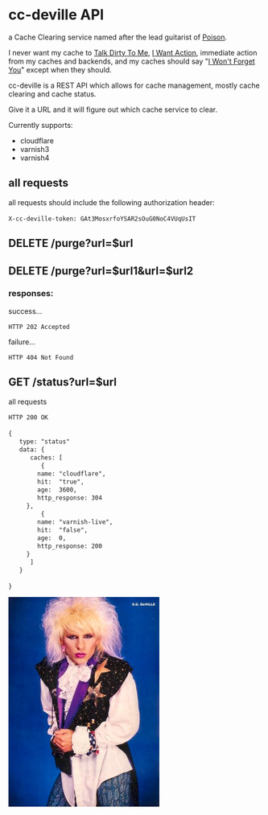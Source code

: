 
# cc-deville API

a Cache Clearing service named after the lead guitarist of [Poison](https://en.wikipedia.org/wiki/Poison_%28American_band%29).

I never want my cache to [Talk Dirty To Me](https://www.quora.com/What-does-dirty-mean-in-the-context-of-caching), [I Want Action](), immediate action from my caches and backends, and my caches should say "[I Won't Forget You]()" except when they should.

cc-deville is a REST API which allows for cache management, mostly cache clearing and cache status.

Give it a URL and it will figure out which cache service to clear.

Currently supports:

 * cloudflare
 * varnish3
 * varnish4

## all requests

all requests should include the following authorization header:

`X-cc-deville-token: GAt3MosxrfoYSAR2sOuG0NoC4VUqUsIT`


## DELETE /purge?url=$url
## DELETE /purge?url=$url1&url=$url2

### responses:

success...

```
HTTP 202 Accepted
```

failure...
```
HTTP 404 Not Found
```



## GET /status?url=$url

all requests
```
HTTP 200 OK

{
   type: "status"
   data: {	   
      caches: [
      	 {
		name: "cloudflare",
		hit:  "true",
		age:  3600,
		http_response: 304
	 },
       	 {
		name: "varnish-live",
		hit:  "false",
		age:  0,
		http_response: 200
	 }
      ]
   }

}

```



![cc-deville](./cc-deville.jpg)
